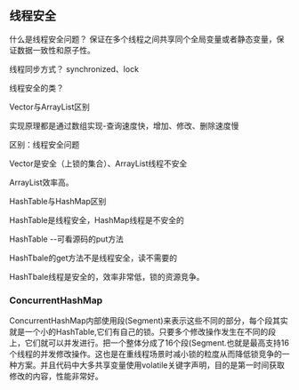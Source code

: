 ## 线程安全

什么是线程安全问题？
保证在多个线程之间共享同个全局变量或者静态变量，保证数据一致性和原子性。

线程同步方式？
synchronized、lock

线程安全的类？

Vector与ArrayList区别

实现原理都是通过数组实现-查询速度快，增加、修改、删除速度慢

区别：线程安全问题

Vector是安全（上锁的集合）、ArrayList线程不安全

ArrayList效率高。

HashTable与HashMap区别

HashTable是线程安全，HashMap线程是不安全的

HashTable --可看源码的put方法

HashTbale的get方法不是线程安全，读不需要的

HashTbale线程是安全的，效率非常低，锁的资源竞争。

### ConcurrentHashMap
ConcurrentHashMap内部使用段(Segment)来表示这些不同的部分，每个段其实就是一个小的HashTable,它们有自己的锁。只要多个修改操作发生在不同的段上，它们就可以并发进行。把一个整体分成了16个段(Segment.也就是最高支持16个线程的并发修改操作。这也是在重线程场景时减小锁的粒度从而降低锁竞争的一种方案。并且代码中大多共享变量使用volatile关键字声明，目的是第一时间获取修改的内容，性能非常好。



